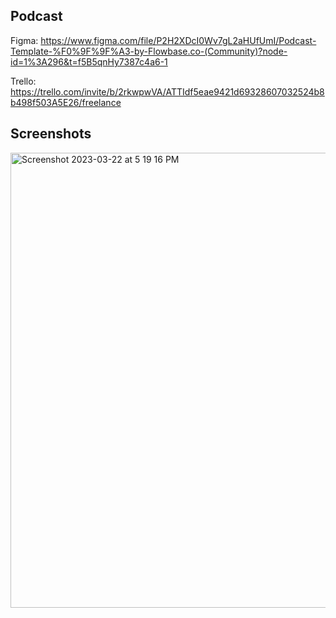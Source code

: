 ## Podcast

Figma:
https://www.figma.com/file/P2H2XDcI0Wv7gL2aHUfUmI/Podcast-Template-%F0%9F%9F%A3-by-Flowbase.co-(Community)?node-id=1%3A296&t=f5B5qnHy7387c4a6-1

Trello:
https://trello.com/invite/b/2rkwpwVA/ATTIdf5eae9421d69328607032524b8b498f503A5E26/freelance


## Screenshots

<img width="728" alt="Screenshot 2023-03-22 at 5 19 16 PM" src="https://user-images.githubusercontent.com/97631462/227067343-15b3720d-9165-432a-a132-8dfa45ed3ef4.png">
